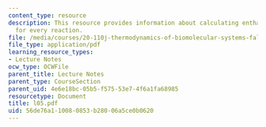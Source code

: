 ```yaml
---
content_type: resource
description: This resource provides information about calculating enthalpy changes
  for every reaction.
file: /media/courses/20-110j-thermodynamics-of-biomolecular-systems-fall-2005/56de76a110080853b28006a5ce0b0620_l05.pdf
file_type: application/pdf
learning_resource_types:
- Lecture Notes
ocw_type: OCWFile
parent_title: Lecture Notes
parent_type: CourseSection
parent_uid: 4e6e18bc-05b5-f575-53e7-4f6a1fa68985
resourcetype: Document
title: l05.pdf
uid: 56de76a1-1008-0853-b280-06a5ce0b0620
---
```

